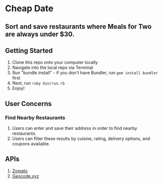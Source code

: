 # Cheap Date

Sort and save restaurants where Meals for Two are always under $30.
------

## Getting Started
1. Clone this repo onto your computer locally
2. Navigate into the local repo via Terminal
3. Run "bundle install" - if you don't have Bundler, run `gem install bundler` first
4. Next, run `ruby bin/run.rb`
5. Enjoy!

## User Concerns

### Find Nearby Restaurants

1. Users can enter and save their address in order to find nearby restaurants.
2. Users can filter these results by cuisine, rating, delivery options, and coupons available.

## APIs

1. [Zomato](https://developers.zomato.com/documentation)
2. [Geocode.xyz](https://geocode.xyz/api)
